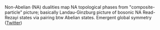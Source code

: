 
Non-Abelian (NA) dualities map NA topological phases from "composite-particle" picture; basically Landau-Ginzburg picture of bosonic NA Read-Rezayi states via pairing btw Abelian states. Emergent global symmetry ([Twitter](https://twitter.com/JoshuahHeath/status/1136303239366729728))
